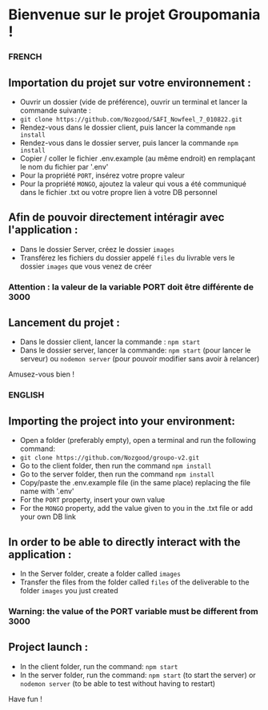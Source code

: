 # Bienvenue sur le projet Groupomania ! 

### FRENCH 
## Importation du projet sur votre environnement : 

- Ouvrir un dossier (vide de préférence), ouvrir un terminal et lancer la commande suivante :
- `git clone https://github.com/Nozgood/SAFI_Nowfeel_7_010822.git`
- Rendez-vous dans le dossier client, puis lancer la commande `npm install`
- Rendez-vous dans le dossier server, puis lancer la commande `npm install`
- Copier / coller le fichier .env.example (au même endroit) en remplaçant le nom du fichier par '.env' 
- Pour la propriété `PORT`, insérez votre propre valeur
- Pour la propriété `MONGO`, ajoutez la valeur qui vous a été communiqué dans le fichier .txt ou votre propre lien à votre DB personnel

## Afin de pouvoir directement intéragir avec l'application : 

- Dans le dossier Server, créez le dossier `images`
- Transférez les fichiers du dossier appelé `files` du livrable vers le dossier `images` que vous venez de créer 

### Attention : la valeur de la variable PORT doit être différente de 3000 

## Lancement du projet : 

- Dans le dossier client, lancer la commande : `npm start`
- Dans le dossier server, lancer la commande: `npm start` (pour lancer le serveur) ou `nodemon server` (pour pouvoir modifier sans avoir à relancer)

Amusez-vous bien ! 

### ENGLISH
## Importing the project into your environment:

- Open a folder (preferably empty), open a terminal and run the following command:
- `git clone https://github.com/Nozgood/groupo-v2.git`
- Go to the client folder, then run the command `npm install`
- Go to the server folder, then run the command `npm install`
- Copy/paste the .env.example file (in the same place) replacing the file name with '.env'
- For the `PORT` property, insert your own value
- For the `MONGO` property, add the value given to you in the .txt file or add your own DB link 

## In order to be able to directly interact with the application : 

- In the Server folder, create a folder called `images`
- Transfer the files from the folder called `files` of the deliverable to the folder `images` you just created


### Warning: the value of the PORT variable must be different from 3000

## Project launch :

- In the client folder, run the command: `npm start`
- In the server folder, run the command: `npm start` (to start the server) or `nodemon server` (to be able to test without having to restart)

Have fun !
